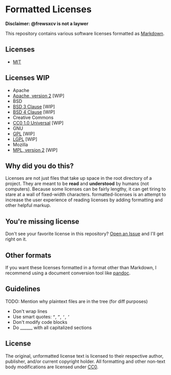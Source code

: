 # Formatted Licenses

**Disclaimer: @frewsxcv is not a laywer**

This repository contains various software licenses formatted as [Markdown](https://en.wikipedia.org/wiki/Markdown).

## Licenses

* [MIT](licenses/mit/license-mit.md)

## Licenses WIP

* Apache
 * [Apache, version 2]() [WIP]
* BSD
 * [BSD 3 Clause]() [WIP]
 * [BSD 4 Clause]() [WIP]
* Creative Commons
 * [CC0 1.0 Universal]() [WIP]
* GNU
 * [GPL]() [WIP]
 * [LGPL]() [WIP]
* Mozilla
 * [MPL, version 2]() [WIP]

## Why did you do this?

Licenses are not just files that take up space in the root directory of a project. They are meant to be **read** and **understood** by humans (not computers). Because some licenses can be fairly lengthy, it can get tiring to stare at a wall of fixed-width characters. formatted-licenses is an attempt to increase the user experience of reading licenses by adding formatting and other helpful markup.

## You're missing license

Don't see your favorite license in this repository? [Open an Issue](https://github.com/frewsxcv/formatted-licenses/issues/new) and I'll get right on it.

## Other formats

If you want these licenses formatted in a format other than Markdown, I recommend using a document conversion tool like [pandoc](http://pandoc.org).

## Guidelines

TODO: Mention why plaintext files are in the tree (for diff purposes)

* Don't wrap lines
* Use smart quotes: `“`, `”`, `‘`, `’`
* Don't modify code blocks
* Do ______ with all capitalized sections

## License

The original, unformatted license text is licensed to their respective author, publisher, and/or current copyright holder. All formatting and other non-text body modifications are licensed under [CC0](https://creativecommons.org/publicdomain/zero/1.0/).
